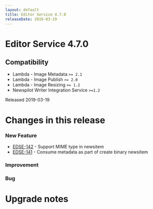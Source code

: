 ```yaml
---
layout: default
title: Editor Service 4.7.0
releaseDate: 2019-03-19
---
```

<div class="jumbotron">
    <h1>Editor Service 4.7.0</h1>    
    <h2>Compatibility</h2>
    <ul>
        <li>Lambda - Image Metadata <code>>= 2.1</code></li>
        <li>Lambda - Image Publish <code>>= 2.0</code></li>
        <li>Lambda - Image Resizing <code>>= 1.2</code></li>
        <li>Newspilot Writer Integration Service <code>>=1.2</code></li>
    </ul>
</div>

Released 2019-03-19

 

# Changes in this release  


### New Feature 

 * [EDSE-142](https://jira.infomaker.se/browse/EDSE-142) - Support MIME type in newsitem 
 * [EDSE-141](https://jira.infomaker.se/browse/EDSE-141) - Consume metadata as part of create binary newsitem 


### Improvement 



### Bug 





# Upgrade notes  
             


